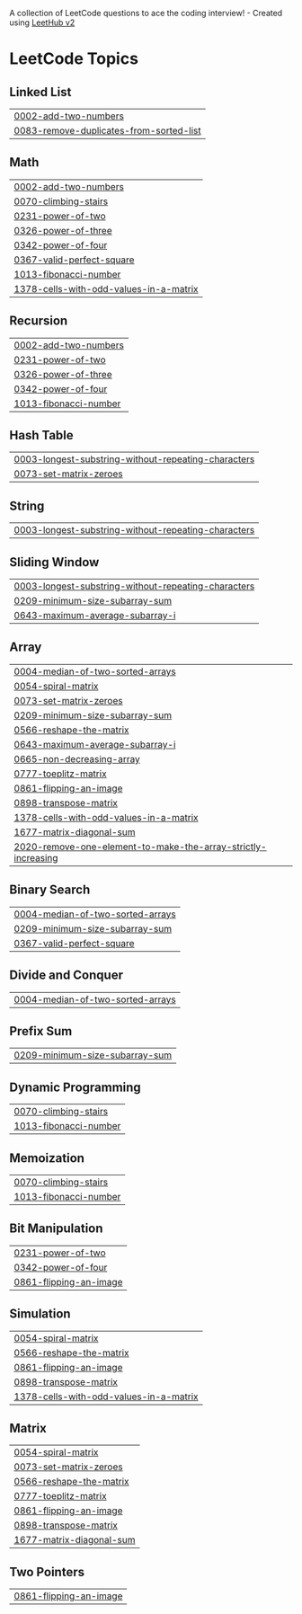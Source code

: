 A collection of LeetCode questions to ace the coding interview! - Created using [LeetHub v2](https://github.com/arunbhardwaj/LeetHub-2.0)
<!---LeetCode Topics Start-->
# LeetCode Topics
## Linked List
|  |
| ------- |
| [0002-add-two-numbers](https://github.com/vanshikaburisetty/leetcode/tree/master/0002-add-two-numbers) |
| [0083-remove-duplicates-from-sorted-list](https://github.com/vanshikaburisetty/leetcode/tree/master/0083-remove-duplicates-from-sorted-list) |
## Math
|  |
| ------- |
| [0002-add-two-numbers](https://github.com/vanshikaburisetty/leetcode/tree/master/0002-add-two-numbers) |
| [0070-climbing-stairs](https://github.com/vanshikaburisetty/leetcode/tree/master/0070-climbing-stairs) |
| [0231-power-of-two](https://github.com/vanshikaburisetty/leetcode/tree/master/0231-power-of-two) |
| [0326-power-of-three](https://github.com/vanshikaburisetty/leetcode/tree/master/0326-power-of-three) |
| [0342-power-of-four](https://github.com/vanshikaburisetty/leetcode/tree/master/0342-power-of-four) |
| [0367-valid-perfect-square](https://github.com/vanshikaburisetty/leetcode/tree/master/0367-valid-perfect-square) |
| [1013-fibonacci-number](https://github.com/vanshikaburisetty/leetcode/tree/master/1013-fibonacci-number) |
| [1378-cells-with-odd-values-in-a-matrix](https://github.com/vanshikaburisetty/leetcode/tree/master/1378-cells-with-odd-values-in-a-matrix) |
## Recursion
|  |
| ------- |
| [0002-add-two-numbers](https://github.com/vanshikaburisetty/leetcode/tree/master/0002-add-two-numbers) |
| [0231-power-of-two](https://github.com/vanshikaburisetty/leetcode/tree/master/0231-power-of-two) |
| [0326-power-of-three](https://github.com/vanshikaburisetty/leetcode/tree/master/0326-power-of-three) |
| [0342-power-of-four](https://github.com/vanshikaburisetty/leetcode/tree/master/0342-power-of-four) |
| [1013-fibonacci-number](https://github.com/vanshikaburisetty/leetcode/tree/master/1013-fibonacci-number) |
## Hash Table
|  |
| ------- |
| [0003-longest-substring-without-repeating-characters](https://github.com/vanshikaburisetty/leetcode/tree/master/0003-longest-substring-without-repeating-characters) |
| [0073-set-matrix-zeroes](https://github.com/vanshikaburisetty/leetcode/tree/master/0073-set-matrix-zeroes) |
## String
|  |
| ------- |
| [0003-longest-substring-without-repeating-characters](https://github.com/vanshikaburisetty/leetcode/tree/master/0003-longest-substring-without-repeating-characters) |
## Sliding Window
|  |
| ------- |
| [0003-longest-substring-without-repeating-characters](https://github.com/vanshikaburisetty/leetcode/tree/master/0003-longest-substring-without-repeating-characters) |
| [0209-minimum-size-subarray-sum](https://github.com/vanshikaburisetty/leetcode/tree/master/0209-minimum-size-subarray-sum) |
| [0643-maximum-average-subarray-i](https://github.com/vanshikaburisetty/leetcode/tree/master/0643-maximum-average-subarray-i) |
## Array
|  |
| ------- |
| [0004-median-of-two-sorted-arrays](https://github.com/vanshikaburisetty/leetcode/tree/master/0004-median-of-two-sorted-arrays) |
| [0054-spiral-matrix](https://github.com/vanshikaburisetty/leetcode/tree/master/0054-spiral-matrix) |
| [0073-set-matrix-zeroes](https://github.com/vanshikaburisetty/leetcode/tree/master/0073-set-matrix-zeroes) |
| [0209-minimum-size-subarray-sum](https://github.com/vanshikaburisetty/leetcode/tree/master/0209-minimum-size-subarray-sum) |
| [0566-reshape-the-matrix](https://github.com/vanshikaburisetty/leetcode/tree/master/0566-reshape-the-matrix) |
| [0643-maximum-average-subarray-i](https://github.com/vanshikaburisetty/leetcode/tree/master/0643-maximum-average-subarray-i) |
| [0665-non-decreasing-array](https://github.com/vanshikaburisetty/leetcode/tree/master/0665-non-decreasing-array) |
| [0777-toeplitz-matrix](https://github.com/vanshikaburisetty/leetcode/tree/master/0777-toeplitz-matrix) |
| [0861-flipping-an-image](https://github.com/vanshikaburisetty/leetcode/tree/master/0861-flipping-an-image) |
| [0898-transpose-matrix](https://github.com/vanshikaburisetty/leetcode/tree/master/0898-transpose-matrix) |
| [1378-cells-with-odd-values-in-a-matrix](https://github.com/vanshikaburisetty/leetcode/tree/master/1378-cells-with-odd-values-in-a-matrix) |
| [1677-matrix-diagonal-sum](https://github.com/vanshikaburisetty/leetcode/tree/master/1677-matrix-diagonal-sum) |
| [2020-remove-one-element-to-make-the-array-strictly-increasing](https://github.com/vanshikaburisetty/leetcode/tree/master/2020-remove-one-element-to-make-the-array-strictly-increasing) |
## Binary Search
|  |
| ------- |
| [0004-median-of-two-sorted-arrays](https://github.com/vanshikaburisetty/leetcode/tree/master/0004-median-of-two-sorted-arrays) |
| [0209-minimum-size-subarray-sum](https://github.com/vanshikaburisetty/leetcode/tree/master/0209-minimum-size-subarray-sum) |
| [0367-valid-perfect-square](https://github.com/vanshikaburisetty/leetcode/tree/master/0367-valid-perfect-square) |
## Divide and Conquer
|  |
| ------- |
| [0004-median-of-two-sorted-arrays](https://github.com/vanshikaburisetty/leetcode/tree/master/0004-median-of-two-sorted-arrays) |
## Prefix Sum
|  |
| ------- |
| [0209-minimum-size-subarray-sum](https://github.com/vanshikaburisetty/leetcode/tree/master/0209-minimum-size-subarray-sum) |
## Dynamic Programming
|  |
| ------- |
| [0070-climbing-stairs](https://github.com/vanshikaburisetty/leetcode/tree/master/0070-climbing-stairs) |
| [1013-fibonacci-number](https://github.com/vanshikaburisetty/leetcode/tree/master/1013-fibonacci-number) |
## Memoization
|  |
| ------- |
| [0070-climbing-stairs](https://github.com/vanshikaburisetty/leetcode/tree/master/0070-climbing-stairs) |
| [1013-fibonacci-number](https://github.com/vanshikaburisetty/leetcode/tree/master/1013-fibonacci-number) |
## Bit Manipulation
|  |
| ------- |
| [0231-power-of-two](https://github.com/vanshikaburisetty/leetcode/tree/master/0231-power-of-two) |
| [0342-power-of-four](https://github.com/vanshikaburisetty/leetcode/tree/master/0342-power-of-four) |
| [0861-flipping-an-image](https://github.com/vanshikaburisetty/leetcode/tree/master/0861-flipping-an-image) |
## Simulation
|  |
| ------- |
| [0054-spiral-matrix](https://github.com/vanshikaburisetty/leetcode/tree/master/0054-spiral-matrix) |
| [0566-reshape-the-matrix](https://github.com/vanshikaburisetty/leetcode/tree/master/0566-reshape-the-matrix) |
| [0861-flipping-an-image](https://github.com/vanshikaburisetty/leetcode/tree/master/0861-flipping-an-image) |
| [0898-transpose-matrix](https://github.com/vanshikaburisetty/leetcode/tree/master/0898-transpose-matrix) |
| [1378-cells-with-odd-values-in-a-matrix](https://github.com/vanshikaburisetty/leetcode/tree/master/1378-cells-with-odd-values-in-a-matrix) |
## Matrix
|  |
| ------- |
| [0054-spiral-matrix](https://github.com/vanshikaburisetty/leetcode/tree/master/0054-spiral-matrix) |
| [0073-set-matrix-zeroes](https://github.com/vanshikaburisetty/leetcode/tree/master/0073-set-matrix-zeroes) |
| [0566-reshape-the-matrix](https://github.com/vanshikaburisetty/leetcode/tree/master/0566-reshape-the-matrix) |
| [0777-toeplitz-matrix](https://github.com/vanshikaburisetty/leetcode/tree/master/0777-toeplitz-matrix) |
| [0861-flipping-an-image](https://github.com/vanshikaburisetty/leetcode/tree/master/0861-flipping-an-image) |
| [0898-transpose-matrix](https://github.com/vanshikaburisetty/leetcode/tree/master/0898-transpose-matrix) |
| [1677-matrix-diagonal-sum](https://github.com/vanshikaburisetty/leetcode/tree/master/1677-matrix-diagonal-sum) |
## Two Pointers
|  |
| ------- |
| [0861-flipping-an-image](https://github.com/vanshikaburisetty/leetcode/tree/master/0861-flipping-an-image) |
<!---LeetCode Topics End-->